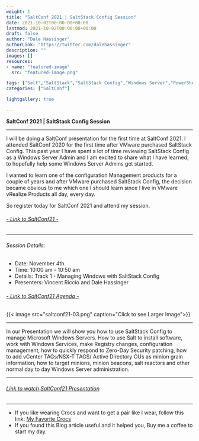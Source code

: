 ```yaml
---
weight: 1
title: "SaltConf 2021 | SaltStack Config Session"
date: 2021-10-02T00:00:00+00:00
lastmod: 2021-10-02T00:00:00+00:00
draft: false
author: "Dale Hassinger"
authorLink: "https://twitter.com/dalehassinger"
description: ""
images: []
resources:
- name: "featured-image"
  src: "featured-image.png"

tags: ["Salt","SaltStack","SaltStack Config","Windows Server","PowerShell","VMware","vRealize","Configuration Management","Automation","vRealize Automation","vRA","SaltConf 2021","Salt Beacons","Salt Grains","Salt Reactors","Salt Targets","Salt Jobs","Salt States"]
categories: ["SaltConf"]

lightgallery: true

---
```


**SaltConf 2021 | SaltStack Config Session**

<!--more-->

---

I will be doing a SaltConf presentation for the first time at SaltConf 2021. I attended SaltConf 2020 for the first time after VMware purchased SaltStack Config.  This past year I have spent a lot of time reviewing SaltStack Config as a Windows Server Admin and I am excited to share what I have learned, to hopefully help some Windows Server Admins get started.  

I wanted to learn one of the configuration Management products for a couple of years and after VMware purchased SaltStack Config, the decision became obvious to me which one I should learn since I live in VMware vRealize Products all day, every day.

So register today for SaltConf 2021 and attend my session.  

###### <a href="https://saltconf.com" target="_blank">- Link to SaltConf21 -</a>

---  
  
###### Session Details:

* Date: November 4th.
* Time: 10:00 am - 10:50 am
* Details: Track 1 - Managing Windows with SaltStack Config
* Presenters: Vincent Riccio and Dale Hassinger

###### <a href="https://saltconf.com/saltconf21/agenda/" target="_blank">- Link to SaltConf21 Agenda -</a>

{{< image src="saltconf21-03.png" caption="Click to see Larger Image">}}  

---

In our Presentation we will show you how to use SaltStack Config to manage Microsoft Windows Servers. How to use Salt to install software, work with Windows Services, make Registry changes, configuration management, how to quickly respond to Zero-Day Security patching, how to add vCenter TAGs/NSX-T TAGS/ Active Directory OUs as minion grain information, how to target minions, minion beacons, salt reactors and other normal day to day Windows Server administration.  

---

###### <a href="https://youtu.be/PNgG_vXo8S8" target="_blank">Link to watch SaltConf21 Presentation</a>

---

* If you like wearing Crocs and want to get a pair like I wear, follow this link:
<a target="_blank" href="https://www.amazon.com/dp/B001V7Z27W?psc=1&amp;ref=ppx_yo2ov_dt_b_product_details&_encoding=UTF8&tag=vcrocs-20&linkCode=ur2&linkId=fa4c787c9ab59a9b8a54b48c402b8517&camp=1789&creative=9325">My Favorite Crocs</a>  
* If you found this Blog article useful and it helped you, Buy me a coffee to start my day.  

<center>
<script type="text/javascript" src="https://cdnjs.buymeacoffee.com/1.0.0/button.prod.min.js" data-name="bmc-button" data-slug="dalehassinger" data-color="#FFDD00" data-emoji=""  data-font="Cookie" data-text="Buy me a coffee" data-outline-color="#000000" data-font-color="#000000" data-coffee-color="#ffffff" ></script>
</center>

